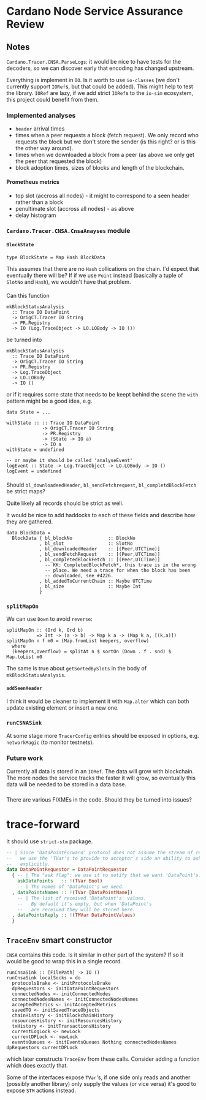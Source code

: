 # Cardano Node Service Assurance Review

## Notes

`Cardano.Tracer.CNSA.ParseLogs`: it would be nice to have tests for the
decoders, so we can discover early that encoding has changed upstream.

Everything is implement in `IO`.  Is it worth to use `io-classes` (we don't
currently support `IORef`s, but that could be added).  This might help to test
the library.  `IORef` are lazy, if we add strict `IORef`s to the `io-sim`
ecosystem, this project could benefit from them.

### Implemented analyses

* `header` arrival times
* times when a peer requests a block (fetch request).  We only record who
  requests the block but we don't store the sender (is this right? or is this the other way around).
* times when we downloaded a block from a peer (as above we only get the peer
  that requested the block)
* block adoption times,  sizes of blocks and length of the blockchain.

#### Prometheus metrics

* top slot (accross all nodes) - it might to correspond to a seen header rather than a block 
* penultimate slot (accross all nodes) - as above
* delay histogram 

### `Cardano.Tracer.CNSA.CnsaAnayses` module

#### `BlockState`

```
type BlockState = Map Hash BlockData
```

This assumes that there are no `Hash` collications on the chain.  I'd expect
that eventually there will be? If if we use `Point` instead (basically a tuple
of `SlotNo` and `Hash`), we wouldn't have that problem.

####

Can this function
```
mkBlockStatusAnalysis
  :: Trace IO DataPoint
  -> OrigCT.Tracer IO String
  -> PR.Registry
  -> IO (Log.TraceObject -> LO.LOBody -> IO ())
```
be turned into
```
mkBlockStatusAnalysis
  :: Trace IO DataPoint
  -> OrigCT.Tracer IO String
  -> PR.Registry
  -> Log.TraceObject
  -> LO.LOBody
  -> IO ()
```
or if it requires some state that needs to be keept behind the scene the `with`
pattern might be a good idea, e.g.

```
data State = ...

withState :: :: Trace IO DataPoint
             -> OrigCT.Tracer IO String
             -> PR.Registry
             -> (State -> IO a)
             -> IO a
withState = undefined

-- or maybe it should be called 'analyseEvent'
logEvent :: State -> Log.TraceObject -> LO.LOBody -> IO ()
logEvent = undefined
```


####

Should `bl_downloadeedHeader`, `bl_sendFetchrequest`, `bl_completdBlockFetch`
be strict maps?

Quite likely all records should be strict as well.

It would be nice to add haddocks to each of these fields and describe how they
are gathered.

```
data BlockData =
  BlockData { bl_blockNo             :: BlockNo
            , bl_slot                :: SlotNo
            , bl_downloadedHeader    :: [(Peer,UTCTime)]
            , bl_sendFetchRequest    :: [(Peer,UTCTime)]
            , bl_completedBlockFetch :: [(Peer,UTCTime)]
              -- KK: CompletedBlockFetch*, this trace is in the wrong
              -- place. We need a trace for when the block has been
              -- downloaded, see #4226.
            , bl_addedToCurrentChain :: Maybe UTCTime
            , bl_size                :: Maybe Int
            }
```

### `splitMapOn`

We can use `Down` to avoid `reverse`:
```
splitMapOn :: (Ord k, Ord b)
           => Int -> (a -> b) -> Map k a -> (Map k a, [(k,a)])
splitMapOn n f m0 = (Map.fromList keepers, overflow)
  where
  (keepers,overflow) = splitAt n $ sortOn (Down . f . snd) $ Map.toList m0

```

The same is true about `getSortedBySlots` in the body of `mkBlockStatusAnalysis`.


#### `addSeenHeader`

I think it would be cleaner to implement it with `Map.alter` which can both
update existing element or insert a new one.

### `runCSNASink`

At some stage more `TracerConfig` entries should be exposed in options, e.g.
`networkMagic` (to monitor testnets).


### Future work

Currently all data is stored in an `IORef`.  The data will grow with
blockchain.  The more nodes the service tracks the faster it will grow, so
eventually this data will be needed to be stored in a data base.

###

There are various FIXMEs in the code.  Should they be turned into issues?

# trace-forward

It should use `strict-stm` package.

```haskell
-- | Since 'DataPointForward' protocol does not assume the stream of requests/replies,
--   we use the 'TVar's to provide to acceptor's side an ability to ask 'DataPoint's
--   explicitly.
data DataPointRequestor = DataPointRequestor
  { -- | The "ask flag": we use it to notify that we want 'DataPoint's.
    askDataPoints   :: !(TVar Bool)
    -- | The names of 'DataPoint's we need.
  , dataPointsNames :: !(TVar [DataPointName])
    -- | The list of received 'DataPoint's' values.
    --   By default it's empty, but when 'DataPoint's
    --   are received they will be stored here.
  , dataPointsReply :: !(TMVar DataPointValues)
  }
```

## `TraceEnv` smart constructor

`CNSA` contains this code.  Is it similar in other part of the system? If so it
would be good to wrap this in a single record.

```
runCnsaSink :: [FilePath] -> IO ()
runCnsaSink localSocks = do
  protocolsBrake <- initProtocolsBrake
  dpRequestors <- initDataPointRequestors
  connectedNodes <- initConnectedNodes
  connectedNodesNames <- initConnectedNodesNames
  acceptedMetrics <- initAcceptedMetrics
  savedTO <- initSavedTraceObjects
  chainHistory <- initBlockchainHistory
  resourcesHistory <- initResourcesHistory
  txHistory <- initTransactionsHistory
  currentLogLock <- newLock
  currentDPLock <- newLock
  eventsQueues <- initEventsQueues Nothing connectedNodesNames dpRequestors currentDPLock
```

which later constructs `TraceEnv` from these calls.  Consider adding a function
which does exactly that.

Some of the interfaces expose `TVar`'s, if one side only reads and another
(possibly another library) only supply the values (or vice versa) it's good to
expose `STM` actions instead.
